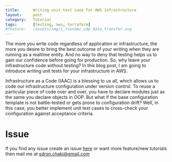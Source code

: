```yaml
---
title:      Writing unit test case for AWS infrastructure
layout:     post
category:   Tutorial
tags: 	    [testing, aws, terraform]
#feature:   /assets/img/1_tsunami_udp_data_transfer.svg
---
```

The more you write code regardless of application or infrastructure, the more you desire to bring the best outcome of your writing when they are running as a realtime entity. And no way to deny that testing helps us to gain our confidence before going for production. So, why leave your infrastructure code without testing? In this blog post, I am going to introduce writing unit tests for your infrastructure in AWS.
<!--more-->
Infrastructure as a Code (IAAC) is a blessing to us all, which allows us to code our infrastructure configuration under version control. To reuse a particular piece of code over and over, you have to declare modules just as the same you declare objects in OOP. But what if the base configuration template is not battle-tested or gets prone to configuration drift?  Well, in this case, you better implement unit test cases to cross-check your configuration against acceptance criteria.


# Issue

If you find any issue create an issue [here](https://github.com/shudarshon/terraform-aws-unit-test) or want more feature/new tutorials then mail me at sdrsn.chaki@gmail.com
